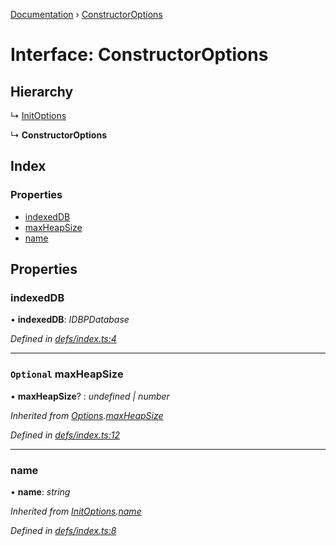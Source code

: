 [Documentation](../README.md) › [ConstructorOptions](constructoroptions.md)

# Interface: ConstructorOptions

## Hierarchy

  ↳ [InitOptions](initoptions.md)

  ↳ **ConstructorOptions**

## Index

### Properties

* [indexedDB](constructoroptions.md#indexeddb)
* [maxHeapSize](constructoroptions.md#optional-maxheapsize)
* [name](constructoroptions.md#name)

## Properties

###  indexedDB

• **indexedDB**: *IDBPDatabase*

*Defined in [defs/index.ts:4](https://github.com/badbatch/cachemap/blob/00de699/packages/indexed-db/src/defs/index.ts#L4)*

___

### `Optional` maxHeapSize

• **maxHeapSize**? : *undefined | number*

*Inherited from [Options](options.md).[maxHeapSize](options.md#optional-maxheapsize)*

*Defined in [defs/index.ts:12](https://github.com/badbatch/cachemap/blob/00de699/packages/indexed-db/src/defs/index.ts#L12)*

___

###  name

• **name**: *string*

*Inherited from [InitOptions](initoptions.md).[name](initoptions.md#name)*

*Defined in [defs/index.ts:8](https://github.com/badbatch/cachemap/blob/00de699/packages/indexed-db/src/defs/index.ts#L8)*

